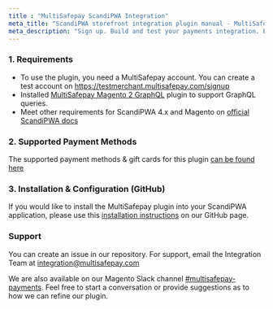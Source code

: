 ```yaml
---
title : "MultiSafepay ScandiPWA Integration"
meta_title: "ScandiPWA storefront integration plugin manual - MultiSafepay Docs"
meta_description: "Sign up. Build and test your payments integration. Explore our products and services. Use our API Reference, SDKs, and wrappers. Get support."
---
```


### 1. Requirements
- To use the plugin, you need a MultiSafepay account. You can create a test account on https://testmerchant.multisafepay.com/signup
- Installed [MultiSafepay Magento 2 GraphQL](https://github.com/MultiSafepay/magento2-graphql) plugin to support GraphQL queries.
- Meet other requirements for ScandiPWA 4.x and Magento on [official ScandiPWA docs](https://docs.scandipwa.com/getting-started/getting-started/magento-integration#prerequisites)

### 2. Supported Payment Methods ###
The supported payment methods & gift cards for this plugin [can be found here](https://docs.multisafepay.com/plugins/magento2/faq/#available-payment-methods-in-magento-2)

### 3. Installation & Configuration (GitHub)

If you would like to install the MultiSafepay plugin into your ScandiPWA application, please use this [installation instructions](https://github.com/MultiSafepay/scandipwa-multisafepay-payment-integration) on our GitHub page.

### Support
You can create an issue in our repository. For support, email the Integration Team at <integration@multisafepay.com>

We are also available on our Magento Slack channel [#multisafepay-payments](https://magentocommeng.slack.com/messages/multisafepay-payments/).
Feel free to start a conversation or provide suggestions as to how we can refine our plugin.
